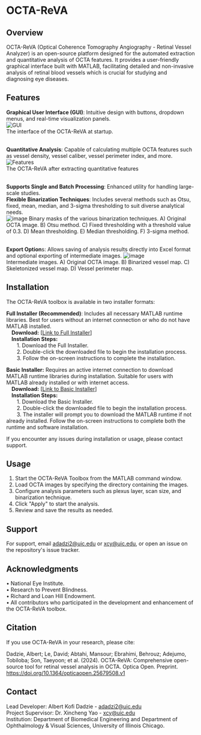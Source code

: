 # OCTA-ReVA
## Overview
OCTA-ReVA (Optical Coherence Tomography Angiography - Retinal Vessel Analyzer) is an open-source platform designed for the automated extraction and quantitative analysis of OCTA features. It provides a user-friendly graphical interface built with MATLAB, facilitating detailed and non-invasive analysis of retinal blood vessels which is crucial for studying and diagnosing eye diseases.

## Features
**Graphical User Interface (GUI)**: Intuitive design with buttons, dropdown menus, and real-time visualization panels.\
![GUI](https://github.com/fiifijackson/OCTA-ReVA/assets/75156845/2d4ee1c9-2cb1-4a5a-9dd8-8199b50dc402)\
The interface of the OCTA-ReVA at startup.\
<br>

**Quantitative Analysis**: Capable of calculating multiple OCTA features such as vessel density, vessel caliber, vessel perimeter index, and more.\
![Features](https://github.com/fiifijackson/OCTA-ReVA/assets/75156845/68f57756-1889-4333-b57e-766a46ceb7a4)\
The OCTA-ReVA after extracting quantitative features\
<br>

**Supports Single and Batch Processing**: Enhanced utility for handling large-scale studies.\
**Flexible Binarization Techniques**: Includes several methods such as Otsu, fixed, mean, median, and 3-sigma thresholding to suit diverse analytical needs.\
![image](https://github.com/fiifijackson/OCTA-ReVA/assets/75156845/60a55889-7d87-4a41-9f54-a14e9aeddd70)
Binary masks of the various binarization techniques. A) Original OCTA image. B) Otsu method. C) Fixed thresholding with a threshold value of 0.3. D) Mean thresholding. E) Median thresholding. F) 3-sigma method.\
<br>

**Export Option**s: Allows saving of analysis results directly into Excel format and optional exporting of intermediate images.
![image](https://github.com/fiifijackson/OCTA-ReVA/assets/75156845/759be7e8-fbf1-49a2-9221-01f265105e06)\
Intermediate images. A) Original OCTA image. B) Binarized vessel map. C) Skeletonized vessel map. D) Vessel perimeter map.

## Installation
The OCTA-ReVA toolbox is available in two installer formats:

**Full Installer (Recommended)**: Includes all necessary MATLAB runtime libraries. Best for users without an internet connection or who do not have MATLAB installed.\
  &emsp;**Download:** [[Link to Full Installer](https://uofi.box.com/s/l0ov3al3kiei6nhrwyxyqguii9hmgrrr)]\
  &emsp;**Installation Steps:**\
    &emsp;&emsp;1. Download the Full Installer.\
    &emsp;&emsp;2. Double-click the downloaded file to begin the installation process.\
    &emsp;&emsp;3. Follow the on-screen instructions to complete the installation.
     
**Basic Installer:** Requires an active internet connection to download MATLAB runtime libraries during installation. Suitable for users with MATLAB already installed or with internet access.\
  &emsp;**Download:** [[Link to Basic Installer](https://github.com/fiifijackson/OCTA-ReVA/blob/main/ReVA_Installer_web.exe)]\
  &emsp;**Installation Steps:**\
    &emsp;&emsp;1. Download the Basic Installer.\
    &emsp;&emsp;2. Double-click the downloaded file to begin the installation process.\
    &emsp;&emsp;3. The installer will prompt you to download the MATLAB runtime if not already installed. Follow the on-screen instructions to complete both the runtime and software installation.
 

If you encounter any issues during installation or usage, please contact support.

## Usage
1. Start the OCTA-ReVA Toolbox from the MATLAB command window.
2. Load OCTA images by specifying the directory containing the images.
3. Configure analysis parameters such as plexus layer, scan size, and binarization technique.
4. Click "Apply" to start the analysis.
5. Review and save the results as needed.

## Support
For support, email adadzi2@uic.edu or xcy@uic.edu, or open an issue on the repository's issue tracker.

## Acknowledgments
• National Eye Institute.\
• Research to Prevent Blindness.\
• Richard and Loan Hill Endowment.\
• All contributors who participated in the development and enhancement of the OCTA-ReVA toolbox.

## Citation
If you use OCTA-ReVA in your research, please cite:

Dadzie, Albert; Le, David; Abtahi, Mansour; Ebrahimi, Behrouz; Adejumo, Tobiloba; Son, Taeyoon; et al. (2024). OCTA-ReVA: Comprehensive open-source tool for retinal vessel analysis in OCTA. Optica Open. Preprint. https://doi.org/10.1364/opticaopen.25679508.v1

## Contact
Lead Developer: Albert Kofi Dadzie - adadzi2@uic.edu\
Project Supervisor: Dr. Xincheng Yao - xcy@uic.edu\
Institution: Department of Biomedical Engineering and Department of Ophthalmology & Visual Sciences, University of Illinois Chicago.
